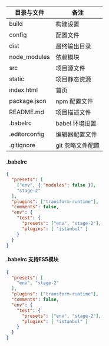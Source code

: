 | 目录与文件         | 备注         |
| ------------- | ---------- |
| build         | 构建设置       |
| config        | 配置文件       |
| dist          | 最终输出目录     |
| node_modules  | 依赖模块       |
| src           | 项目源文件      |
| static        | 项目静态资源     |
| index.html    | 首页         |
| package.json  | npm 配置文件   |
| README.md     | 项目描述文件     |
| .babelrc      | babel 环境设置 |
| .editorconfig | 编辑器配置文件    |
| .gitignore    | git 忽略文件配置 |



#### .babelrc

```json
{
  "presets": [
    ["env", { "modules": false }],
    "stage-2"
  ],
  "plugins": ["transform-runtime"],
  "comments": false,
  "env": {
    "test": {
      "presets": ["env", "stage-2"],
      "plugins": [ "istanbul" ]
    }
  }
}
```



#### .babelrc 支持ES5模块

```json
{
  "presets": [
    "env", "stage-2"
  ],
  "plugins": ["transform-runtime"],
  "comments": false,
  "env": {
    "test": {
      "presets": ["env", "stage-2"],
      "plugins": [ "istanbul" ]
    }
  }
}
```

